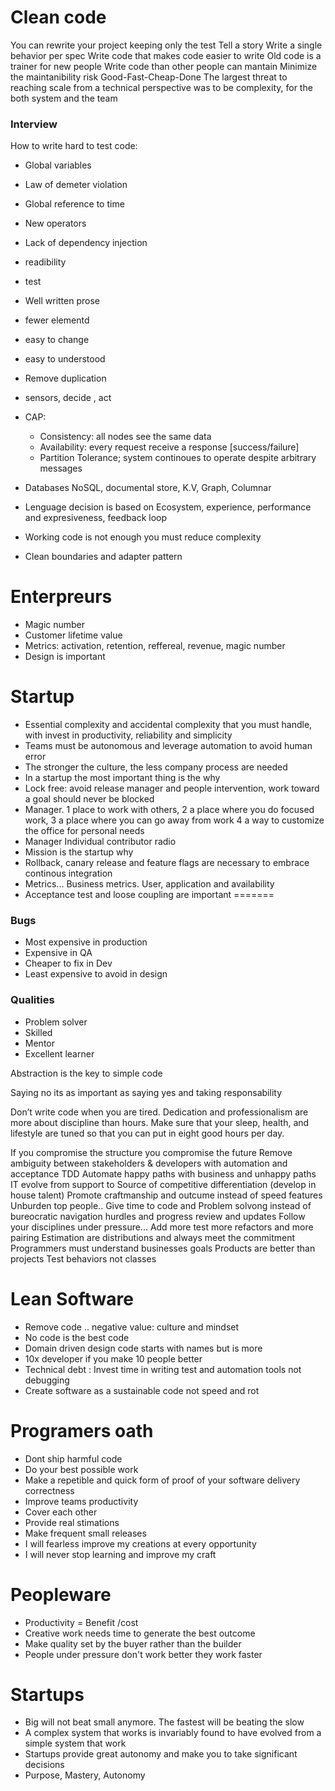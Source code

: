 # Clean code

You can rewrite your project keeping only the test
Tell a story 
Write a single behavior per spec
Write code that makes code easier to write
Old code is a trainer for new people
Write code than other people can mantain
Minimize the maintanibility risk
Good-Fast-Cheap-Done
The largest threat to reaching scale from a technical perspective was to be complexity, for the both system and the team

### Interview 

How to write hard to test code:
- Global variables
- Law of demeter violation
- Global reference to time
- New operators
- Lack of dependency injection


- readibility
- test
- Well written prose
- fewer elementd
- easy to change 
- easy to understood
- Remove duplication
- sensors, decide , act

- CAP: 
    * Consistency: all nodes see the same data
    * Availability: every request receive a response [success/failure]
    * Partition Tolerance;  system continoues to operate despite arbitrary messages

- Databases NoSQL, documental store, K.V, Graph, Columnar
- Lenguage decision is based on Ecosystem, experience, performance and expresiveness, feedback loop
- Working code is not enough you must reduce complexity
- Clean boundaries and adapter pattern

# Enterpreurs
 - Magic number
 - Customer lifetime value
 - Metrics: activation, retention, reffereal, revenue, magic number
 - Design is important

# Startup 

- Essential complexity and accidental complexity that you must handle, with invest in productivity, reliability and simplicity  
- Teams must be autonomous and leverage automation to avoid human error
- The stronger the culture, the less company process are needed
- In a startup the most important thing is the why
- Lock free: avoid release manager and people intervention, work toward a goal should never be blocked
- Manager. 1 place to work with others, 2 a place where you do focused work, 3 a place where you can go away from work 4 a way to customize the office for personal needs
- Manager Individual contributor radio
- Mission is the startup why
- Rollback, canary release and feature flags are necessary to embrace continous integration
- Metrics... Business metrics. User, application and availability
- Acceptance test and loose coupling are important
=======
### Bugs
- Most expensive in production
- Expensive in QA
- Cheaper to fix in Dev
- Least expensive to avoid in design

### Qualities

- Problem solver
- Skilled
- Mentor
- Excellent learner

Abstraction is the key to simple code

Saying no its as important as saying yes and taking responsability

Don’t write code when you are tired. Dedication and professionalism are more about discipline than hours. Make sure that your sleep, health, and lifestyle are tuned so that you can put in eight good hours per day.

If you compromise the structure you compromise the future
Remove ambiguity between stakeholders & developers with automation and acceptance TDD
Automate happy paths with business and unhappy paths
IT evolve from support to Source of competitive differentiation (develop in house talent)
Promote craftmanship and outcume instead of speed features
Unburden top people.. Give time to code and Problem solvong instead of bureocratic navigation hurdles and progress review and updates
Follow your disciplines under pressure... Add more test more refactors and more pairing
Estimation are distributions and always meet the commitment
Programmers must understand businesses goals
Products are better than projects
Test behaviors not classes

# Lean Software

- Remove code .. negative value: culture and mindset
- No code is the best code
- Domain driven design code starts with names but is more
- 10x developer if you make 10 people better
- Technical debt : Invest time in writing test and automation tools not debugging
- Create software as a sustainable code not speed and rot

# Programers oath

- Dont ship harmful code
- Do your best possible work
- Make a repetible and quick form of proof of your software delivery correctness
- Improve teams productivity
- Cover each other 
- Provide real stimations
- Make frequent small releases
- I will fearless improve my creations at every opportunity
- I will never stop learning and improve my craft

# Peopleware

- Productivity = Benefit /cost
- Creative work needs time to generate the best outcome
- Make quality set by the buyer rather than the builder
- People under pressure don't work better they work faster

# Startups

- Big will not beat small anymore. The fastest will be beating the slow
- A complex system that works is invariably found to have evolved from a simple system that work
- Startups provide great autonomy and make you to take significant decisions
- Purpose, Mastery, Autonomy


